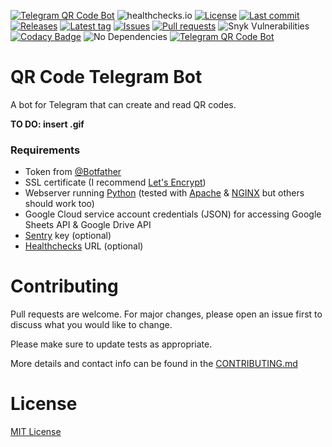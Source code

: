 [![Telegram QR Code Bot](https://img.shields.io/badge/Telegram-Bot-blue?logo=telegram)](https://t.me/@QRCodeTelegramBot/)
![healthchecks.io](https://img.shields.io/endpoint?label=QR%20Code&style=flat&url=https%3A%2F%2Fhealthchecks.io%2Fbadge%2F396c7d03-faf7-4562-9f83-1194d0%2FjEeWoR3a%2Fqr.shields)
[![License](https://img.shields.io/github/license/Crazy-Marvin/QRTelegramBot.svg)](https://github.com/Crazy-Marvin/QRTelegramBot/blob/development/LICENSE)
[![Last commit](https://img.shields.io/github/last-commit/Crazy-Marvin/PQRTelegramBot/.svg?style=flat)](https://github.com/Crazy-Marvin/QRTelegramBot/commits)
[![Releases](https://img.shields.io/github/downloads/Crazy-Marvin/QRTelegramBot/total.svg?style=flat)](https://github.com/Crazy-Marvin/QRTelegramBot/releases)
[![Latest tag](https://img.shields.io/github/tag/Crazy-Marvin/QRTelegramBot.svg?style=flat)](https://github.com/Crazy-Marvin/QRTelegramBot/tags)
[![Issues](https://img.shields.io/github/issues/Crazy-Marvin/QRTelegramBot.svg?style=flat)](https://github.com/Crazy-Marvin/QRTelegramBot/issues)
[![Pull requests](https://img.shields.io/github/issues-pr/Crazy-Marvin/QRTelegramBot.svg?style=flat)](https://github.com/Crazy-Marvin/QRTelegramBot//pulls)
![Snyk Vulnerabilities](https://img.shields.io/snyk/vulnerabilities/github/Crazy-Marvin/QRTelegramBot)
[![Codacy Badge](https://app.codacy.com/project/badge/Grade/09e05ee668004039887bef40e82a15fd)](https://www.codacy.com/gh/Crazy-Marvin/QRTelegramBot/dashboard?utm_source=github.com&amp;utm_medium=referral&amp;utm_content=Crazy-Marvin/QRTelegramBot&amp;utm_campaign=Badge_Grade)
![No Dependencies](https://img.shields.io/badge/Dependencies-None-brightgreenChat)
[![Telegram QR Code Bot](https://img.shields.io/badge/Python-yellow?logo=python)](https://t.me/QRCodeTelegramBot/)

# QR Code Telegram Bot
A bot for Telegram that can create and read QR codes.

__TO DO: insert .gif__

### Requirements

- Token from [@Botfather](https://telegram.me/botfather)
- SSL certificate (I recommend [Let's Encrypt](https://letsencrypt.org/))
- Webserver running [Python](https://www.python.org/) (tested with [Apache](https://httpd.apache.org/) & [NGINX](https://www.nginx.com/) but others should work too)
- Google Cloud service account credentials (JSON) for accessing Google Sheets API & Google Drive API
- [Sentry](https://sentry.io/) key (optional)
- [Healthchecks](https://healthchecks.io/#php) URL (optional)

# Contributing

Pull requests are welcome. For major changes, please open an issue first to discuss what you would like to change.

Please make sure to update tests as appropriate.

More details and contact info can be found in the [CONTRIBUTING.md](https://github.com/Crazy-Marvin/QRTelegramBot/blob/trunk/.github/CONTRIBUTING.md)

# License

[MIT License](https://choosealicense.com/licenses/mit/)

